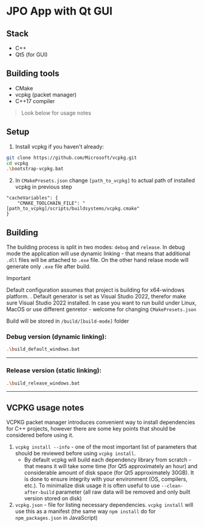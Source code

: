 # JPO App with Qt GUI

## Stack

- C++
- Qt5 (for GUI)

## Building tools

- CMake
- vcpkg (packet manager)
- C++17 compiler

> Look below for usage notes

## Setup

1. Install vcpkg if you haven't already:
```bash
git clone https://github.com/Microsoft/vcpkg.git
cd vcpkg
.\bootstrap-vcpkg.bat
```
2. In ```CMakePresets.json``` change ```[path_to_vcpkg]``` to actual path of installed vcpkg in previous step
```
"cacheVariables": {
    "CMAKE_TOOLCHAIN_FILE": "[path_to_vcpkg]/scripts/buildsystems/vcpkg.cmake"
}
```


## Building

The building process is split in two modes: ```debug``` and ```release```.
In debug mode the application will use dynamic linking - that means that additional ```.dll``` files will be attached to ```.exe``` file. On the other hand relase mode will generate only ```.exe``` file after build.

> [!IMPORTANT]  
> Default configuration assumes that project is building for x64-windows platform. . Default generator is set as Visual Studio 2022, therefor make sure Visual Studio 2022 installed.
> In case you want to run build under Linux, MacOS or use different genretor - welcome for changing ```CMakePresets.json```

Build will be stored in ```/build/[build-mode]``` folder

### Debug version (dynamic linking):
```bash
.\build_default_windows.bat
```

---
### Release version (static linking):
```bash
.\build_release_windows.bat
```

---

## VCPKG usage notes

VCPKG packet manager introduces convenient way to install dependencies for C++ projects, however there are some key points that should be considered before using it.

1. ```vcpkg install --info``` - one of the most important list of parameters that should be reviewed before using ```vcpkg install```.
    - By default vcpkg will build each dependency library from scratch - that means it will take some time (for Qt5 approximately an hour) and considerable amount of disk space (for Qt5 approximately 30GB). It is done to ensure integrity with your environment (OS, compilers, etc.). To minimalize disk usage it is often useful to use ```--clean-after-build``` parameter (all raw data will be removed and only built version stored on disk)
2. ```vcpkg.json``` - file for listing necessary dependencies. ```vcpkg install``` will use this as a manifest (the same way ```npm install``` do for ```npm_packages.json``` in JavaScript)